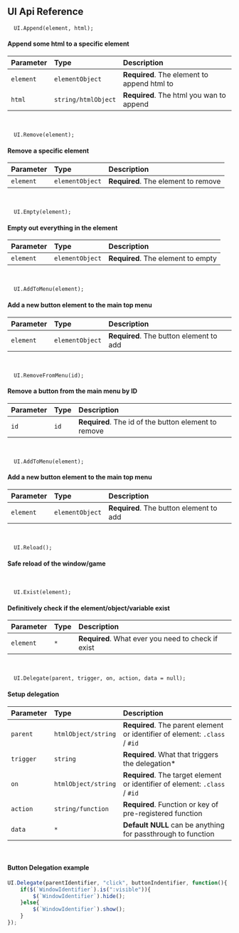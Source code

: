 ## UI Api Reference

```
  UI.Append(element, html);
```
#### Append some html to a specific element

| Parameter | Type     | Description                |
| :-------- | :------- | :------------------------- |
| `element` | `elementObject` | **Required**. The element to append html to |
| `html` | `string/htmlObject` | **Required**. The html you wan to append |

<br />

```
  UI.Remove(element);
```
#### Remove a specific element

| Parameter | Type     | Description                |
| :-------- | :------- | :------------------------- |
| `element` | `elementObject` | **Required**. The element to remove |

<br />

```
  UI.Empty(element);
```
#### Empty out everything in the element

| Parameter | Type     | Description                |
| :-------- | :------- | :------------------------- |
| `element` | `elementObject` | **Required**. The element to empty |

<br />

```
  UI.AddToMenu(element);
```
#### Add a new button element to the main top menu

| Parameter | Type     | Description                |
| :-------- | :------- | :------------------------- |
| `element` | `elementObject` | **Required**. The button element to add |

<br />

```
  UI.RemoveFromMenu(id);
```
#### Remove a button from the main menu by ID

| Parameter | Type     | Description                |
| :-------- | :------- | :------------------------- |
| `id` | `id` | **Required**. The id of the button element to remove |

<br />

```
  UI.AddToMenu(element);
```
#### Add a new button element to the main top menu

| Parameter | Type     | Description                |
| :-------- | :------- | :------------------------- |
| `element` | `elementObject` | **Required**. The button element to add |

<br />

```
  UI.Reload();
```
#### Safe reload of the window/game

<br />

```
  UI.Exist(element);
```
#### Definitively check if the element/object/variable exist

| Parameter | Type     | Description                |
| :-------- | :------- | :------------------------- |
| `element` | `*` | **Required**. What ever you need to check if exist |

<br />

```
  UI.Delegate(parent, trigger, on, action, data = null);
```
#### Setup delegation

| Parameter | Type     | Description                |
| :-------- | :------- | :------------------------- |
| `parent` | `htmlObject/string` | **Required**. The parent element or identifier of element: `.class` / `#id` |
| `trigger` | `string` | **Required**. What that triggers the delegation* |
| `on` | `htmlObject/string` | **Required**. The target element or identifier of element: `.class` / `#id` |
| `action` | `string/function` | **Required**. Function or key of pre-registered function |
| `data` | `*` | **Default NULL** can be anything for passthrough to function|

<br />

#### Button Delegation example

```js
UI.Delegate(parentIdentifier, "click", buttonIndentifier, function(){
    if($(`WindowIdentifier`).is(":visible")){
        $(`WindowIdentifier`).hide();
    }else{
        $(`WindowIdentifier`).show();
    }
});

```